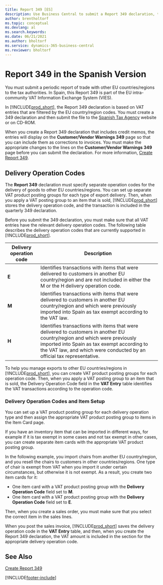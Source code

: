 ```yaml
---
title: Report 349 [ES]
description: Use Business Central to submit a Report 349 declaration, the periodic report of trade with other EU countries/regions to the tax authorities. 
author: brentholtorf
ms.topic: conceptual
ms.devlang: al
ms.search.keywords:
ms.date: 06/21/2021
ms.author: bholtorf
ms.service: dynamics-365-business-central
ms.reviewer: bholtorf
---
```

# Report 349 in the Spanish Version
You must submit a periodic report of trade with other EU countries/regions to the tax authorities. In Spain, this Report 349 is part of the EU intra-community VAT Information Exchange System (VIES).  

In [!INCLUDE[prod_short](../../includes/prod_short.md)], the Report 349 declaration is based on VAT entries that are filtered by the EU country/region codes. You must create a 349 declaration and then submit the file to the [Spanish Tax Agency](https://go.microsoft.com/fwlink/?LinkId=238181) website or on CD-ROM.  

When you create a Report 349 declaration that includes credit memos, the entries will display on the **Customer/Vendor Warnings 349** page so that you can include them as corrections to invoices. You must make the appropriate changes to the lines on the **Customer/Vendor Warnings 349** page before you can submit the declaration. For more information, [Create Report 349](how-to-create-report-349.md).  

## Delivery Operation Codes  
The **Report 349** declaration must specify separate operation codes for the delivery of goods to other EU countries/regions. You can set up separate VAT product posting groups for each type of export delivery. Then, when you apply a VAT posting group to an item that is sold, [!INCLUDE[prod_short](../../includes/prod_short.md)] stores the delivery operation code, and the transaction is included in the quarterly 349 declaration.  

Before you submit the 349 declaration, you must make sure that all VAT entries have the relevant delivery operation codes. The following table describes the delivery operation codes that are currently supported in [!INCLUDE[prod_short](../../includes/prod_short.md)].  

|Delivery operation code|Description|  
|-----------------------------|---------------------------------------|  
|**E**|Identifies transactions with items that were delivered to customers in another EU country/region and are not included in either the M or the H delivery operation code.|  
|**M**|Identifies transactions with items that were delivered to customers in another EU country/region and which were previously imported into Spain as tax exempt according to the VAT law.|  
|**H**|Identifies transactions with items that were delivered to customers in another EU country/region and which were previously imported into Spain as tax exempt according to the VAT law, and which were conducted by an official tax representative.|  

 To help you manage exports to other EU countries/regions in [!INCLUDE[prod_short](../../includes/prod_short.md)], you can create VAT product posting groups for each operation code. Then, when you apply a VAT posting group to an item that is sold, the Delivery Operation Code field in the **VAT Entry** table identifies the VAT transactions according to the operation code.  

### Delivery Operation Codes and Item Setup  
You can set up a VAT product posting group for each delivery operation type and then assign the appropriate VAT product posting group to items in the Item Card page.  

If you have an inventory item that can be imported in different ways, for example if it is tax exempt in some cases and not tax exempt in other cases, you can create separate item cards with the appropriate VAT product posting group.  

In the following example, you import chairs from another EU country/region, and you resell the chairs to customers in other countries/regions. One type of chair is exempt from VAT when you import it under certain circumstances, but otherwise it is not exempt. As a result, you create two item cards for it:  

- One item card with a VAT product posting group with the **Delivery Operation Code** field set to **M**.  
- One item card with a VAT product posting group with the **Delivery Operation Code** field set to **E**.  

Then, when you create a sales order, you must make sure that you select the correct item in the sales lines.  

When you post the sales invoice, [!INCLUDE[prod_short](../../includes/prod_short.md)] saves the delivery operation code in the **VAT Entry** table, and then, when you create the Report 349 declaration, the VAT amount is included in the section for the appropriate delivery operation code.  

## See Also  
 [Create Report 349](how-to-create-report-349.md)


[!INCLUDE[footer-include](../../includes/footer-banner.md)]